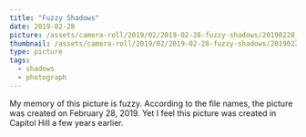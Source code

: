 ```yaml
---
title: "Fuzzy Shadows"
date: 2019-02-28
picture: /assets/camera-roll/2019/02/2019-02-28-fuzzy-shadows/20190228_110741924_iOS.jpg
thumbnail: /assets/camera-roll/2019/02/2019-02-28-fuzzy-shadows/20190228_110741924_iOS-thumbnail.jpg
type: picture
tags:
  - shadows
  - photograph
---
```

My memory of this picture is fuzzy. According to the file names, the picture was created on February 28, 2019. Yet I feel this picture was created in Capitol Hill a few years earlier.
